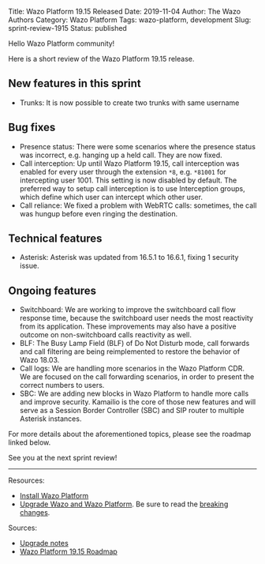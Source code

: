 Title: Wazo Platform 19.15 Released
Date: 2019-11-04
Author: The Wazo Authors
Category: Wazo Platform
Tags: wazo-platform, development
Slug: sprint-review-1915
Status: published

Hello Wazo Platform community!

Here is a short review of the Wazo Platform 19.15 release.

## New features in this sprint

* Trunks: It is now possible to create two trunks with same username

## Bug fixes

* Presence status: There were some scenarios where the presence status was incorrect, e.g. hanging up a held call. They are now fixed.
* Call interception: Up until Wazo Platform 19.15, call interception was enabled for every user through the extension `*8`, e.g. `*81001` for intercepting user 1001. This setting is now disabled by default. The preferred way to setup call interception is to use Interception groups, which define which user can intercept which other user.
* Call reliance: We fixed a problem with WebRTC calls: sometimes, the call was hungup before even ringing the destination.

## Technical features

* Asterisk: Asterisk was updated from 16.5.1 to 16.6.1, fixing 1 security issue.

## Ongoing features

* Switchboard: We are working to improve the switchboard call flow response time, because the switchboard user needs the most reactivity from its application. These improvements may also have a positive outcome on non-switchboard calls reactivity as well.
* BLF: The Busy Lamp Field (BLF) of Do Not Disturb mode, call forwards and call filtering are being reimplemented to restore the behavior of Wazo 18.03.
* Call logs: We are handling more scenarios in the Wazo Platform CDR. We are focused on the call forwarding scenarios, in order to present the correct numbers to users.
* SBC: We are adding new blocks in Wazo Platform to handle more calls and improve security. Kamailio is the core of those new features and will serve as a Session Border Controller (SBC) and SIP router to multiple Asterisk instances.

For more details about the aforementioned topics, please see the roadmap linked below.

See you at the next sprint review!

---

Resources:

* [Install Wazo Platform](https://wazo-platform.org/install)
* [Upgrade Wazo and Wazo Platform](http://documentation.wazo.community/en/stable/upgrade/upgrade.html). Be sure to read the [breaking changes](http://documentation.wazo.community/en/wazo-19.15/upgrade/upgrade_notes.html).

Sources:

* [Upgrade notes](http://documentation.wazo.community/en/stable/upgrade/upgrade_notes.html)
* [Wazo Platform 19.15 Roadmap](https://wazo-dev.atlassian.net/secure/ReleaseNote.jspa?projectId=10011&version=10046)
